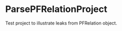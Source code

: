 ParsePFRelationProject
======================

Test project to illustrate leaks from PFRelation object.
